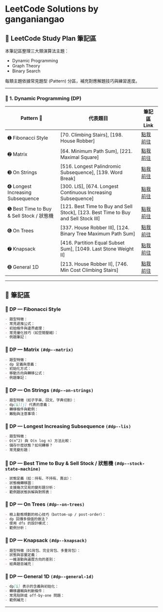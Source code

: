 # LeetCode Solutions by ganganiangao

## 🧠 LeetCode Study Plan 筆記區

本筆記區整理三大類演算法主題：
* Dynamic Programming
* Graph Theory
* Binary Search

每類主題依據常見題型 (Pattern) 分區，補充對應解題技巧與練習進度。

---

### 📘 1. Dynamic Programming (DP)

| Pattern 🧩                            | 代表題目                                                                                 | 筆記區 Link                         |
| ------------------------------------- | ------------------------------------------------------------------------------------ | -------------------------------- |
| ➊ Fibonacci Style                     | \[70. Climbing Stairs], \[198. House Robber]                                         | [點我前往](#dp--fibonacci-style)     |
| ➋ Matrix                              | \[64. Minimum Path Sum], \[221. Maximal Square]                                      | [點我前往](#dp--matrix)              |
| ➌ On Strings                          | \[516. Longest Palindromic Subsequence], \[139. Word Break]                          | [點我前往](#dp--on-strings)          |
| ➍ Longest Increasing Subsequence      | \[300. LIS], \[674. Longest Continuous Increasing Subsequence]                       | [點我前往](#dp--lis)                 |
| ➎ Best Time to Buy & Sell Stock / 狀態機 | \[121. Best Time to Buy and Sell Stock], \[123. Best Time to Buy and Sell Stock III] | [點我前往](#dp--stock-state-machine) |
| ➏ On Trees                            | \[337. House Robber III], \[124. Binary Tree Maximum Path Sum]                       | [點我前往](#dp--on-trees)            |
| ➐ Knapsack                            | \[416. Partition Equal Subset Sum], \[1049. Last Stone Weight II]                    | [點我前往](#dp--knapsack)            |
| ➑ General 1D                          | \[213. House Robber II], \[746. Min Cost Climbing Stairs]                            | [點我前往](#dp--general-1d)          |

---

## 📝 筆記區

<h3 id="dp-fibonacci-style">🔹 DP — Fibonacci Style</h3>


```md
- 題型特徵：
- 常見遞推公式：
- 初始條件與邊界處理：
- 常見優化技巧（如空間壓縮）：
- 例題筆記：
```

### 🔹 DP — Matrix `(#dp--matrix)`

```md
- 題型特徵：
- dp 定義與意義：
- 初始化方式：
- 移動方向與轉移公式：
- 例題筆記：
```

### 🔹 DP — On Strings `(#dp--on-strings)`

```md
- 題型特徵（如子字串、回文、字典切割）：
- dp[i][j] 代表的意義：
- 轉移條件與範例：
- 難點與注意事項：
```

### 🔹 DP — Longest Increasing Subsequence `(#dp--lis)`

```md
- 題型特徵：
- O(n^2) 與 O(n log n) 方法比較：
- 儲存什麼狀態？如何轉移？
- 常見變形題：
```

### 🔹 DP — Best Time to Buy & Sell Stock / 狀態機 `(#dp--stock-state-machine)`

```md
- 狀態定義（如：持有、不持有、賣出）：
- 狀態機轉移圖：
- 支援幾次交易的變形題分析：
- 範例題狀態拆解與對照表：
```

### 🔹 DP — On Trees `(#dp--on-trees)`

```md
- 樹上動態規劃的核心技巧（bottom-up / post-order）：
- dp 回傳多個值的做法？
- 使用 dfs 的設計模式：
- 範例分析：
```

### 🔹 DP — Knapsack `(#dp--knapsack)`

```md
- 題型特徵（01背包、完全背包、多重背包）：
- 狀態與容量定義：
- 一維滾動與遍歷方向的差別：
- 經典題目補充：
```

### 🔹 DP — General 1D `(#dp--general-1d)`

```md
- dp[i] 表示的含義與初始化：
- 轉移邏輯與判斷條件：
- 常見陷阱或 off-by-one 問題：
- 範例補充：
```

---
